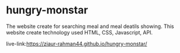 # hungry-monstar
The website create for searching meal and meal deatils showing.
This website create technology used HTML, CSS, Javascript, API.

live-link:https://ziaur-rahman44.github.io/hungry-monstar/
